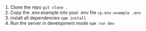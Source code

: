 1. Clone the repo `git clone `.<br/>
2. Copy the .env.example into your .env file `cp.env.example .env`<br/>
3. install all dependencies `npm install`<br/>
4. Run the server in development mode `npm run dev`<br/>
